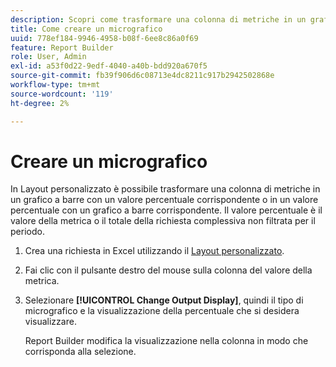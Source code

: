 ```yaml
---
description: Scopri come trasformare una colonna di metriche in un grafico a barre con il valore percentuale corrispondente o in un valore percentuale con il grafico a barre corrispondente.
title: Come creare un micrografico
uuid: 778ef184-9946-4958-b08f-6ee8c86a0f69
feature: Report Builder
role: User, Admin
exl-id: a53f0d22-9edf-4040-a40b-bdd920a670f5
source-git-commit: fb39f906d6c08713e4dc8211c917b2942502868e
workflow-type: tm+mt
source-wordcount: '119'
ht-degree: 2%

---
```


# Creare un micrografico

In Layout personalizzato è possibile trasformare una colonna di metriche in un grafico a barre con un valore percentuale corrispondente o in un valore percentuale con un grafico a barre corrispondente. Il valore percentuale è il valore della metrica o il totale della richiesta complessiva non filtrata per il periodo.

1. Crea una richiesta in Excel utilizzando il [Layout personalizzato](/help/analyze/report-builder/layout/configure-the-custom-layout.md).
1. Fai clic con il pulsante destro del mouse sulla colonna del valore della metrica.
1. Selezionare **[!UICONTROL Change Output Display]**, quindi il tipo di micrografico e la visualizzazione della percentuale che si desidera visualizzare.

   Report Builder modifica la visualizzazione nella colonna in modo che corrisponda alla selezione.
